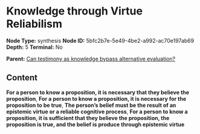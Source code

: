 # Knowledge through Virtue Reliabilism

**Node Type:** synthesis
**Node ID:** 5bfc2b7e-5e49-4be2-a992-ac70e197ab69
**Depth:** 5
**Terminal:** No

**Parent:** [Can testimony as knowledge bypass alternative evaluation?](can-testimony-as-knowledge-bypass-alternative-evaluation-antithesis-3ecca29f-fc3d-4c68-ae46-ca63c5a499cf.md)

## Content

**For a person to know a proposition, it is necessary that they believe the proposition**, **For a person to know a proposition, it is necessary for the proposition to be true**, **The person’s belief must be the result of an epistemic virtue or a reliable cognitive process**, **For a person to know a proposition, it is sufficient that they believe the proposition, the proposition is true, and the belief is produce through epistemic virtue**
